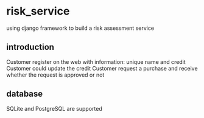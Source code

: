 # risk_service
using django framework to build a risk assessment service
## introduction
Customer register on the web with information: unique name and credit
Customer could update the credit
Customer request a purchase and receive whether the request is approved or not
## database
SQLite and PostgreSQL are supported
